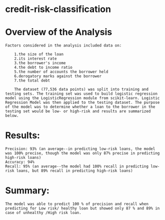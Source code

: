 # credit-risk-classification

# Overview of the Analysis

    Factors considered in the analysis included data on:

        1.the size of the loan
        2.its interest rate
        3.the borrower's income
        4.the debt to income ratio
        5.the number of accounts the borrower held
        6.derogatory marks against the borrower
        7.the total debt

        The dataset (77,536 data points) was split into training and testing sets. The training set was used to build logistic regression model using the LogisticRegression module from scikit-learn. Logistic Regression Model was then applied to the testing dataset. The purpose of the model was to determine whether a loan to the borrower in the testing set would be low- or high-risk and results are summarized below.

# Results:

    Precision: 93% (an average--in predicting low-risk loans, the model was 100% precise, though the model was only 87% precise in predicting high-risk loans)
    Accuracy: 94%
    Recall: 95% (an average--the model had 100% recall in predicting low-risk loans, but 89% recall in predicting high-risk loans)


# Summary:

    The model was able to predict 100 % of precision and recall when predicting for Low risk/ healthy loan but showed only 87 % and 89% in case of unhealthy /High risk loan.